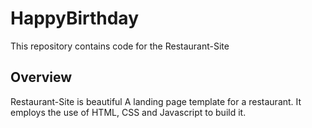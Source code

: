 # HappyBirthday

This repository contains code for the Restaurant-Site 

## Overview

Restaurant-Site is beautiful A landing page template for a restaurant. It employs the use of HTML, CSS and Javascript to build it.

